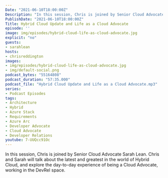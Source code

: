 ```yaml
---
Date: "2021-06-10T18:00:00Z"
Description: "In this session, Chris is joined by Senior Cloud Advocate Sarah Lean. Chris and Sarah will talk about the latest and greatest in the world of Hybrid Cloud, and explore the day-to-day experience of being a Cloud Advocate, working in the DevRel space."
PublishDate: "2021-06-10T18:00:00Z"
Title: Hybrid Cloud Update and Life as a Cloud Advocate
episode: ''
image: img/episodes/hybrid-cloud-life-as-cloud-advocate.jpg
explicit: "no"
guests:
- sarahlean
hosts:
- chrisreddington
images:
- img/episodes/hybrid-cloud-life-as-cloud-advocate.jpg
- img/default-social.png
podcast_bytes: "55164808"
podcast_duration: "57:35.000"
podcast_file: "Hybrid Cloud Update and Life as a Cloud Advocate.mp3"
series:
- Podcast Episodes
tags:
- Architecture
- Hybrid
- Azure Stack
- Requirements
- Azure Arc
- Developer Advocate
- Cloud Advocate
- Developer Relations
youtube: 7-UUQcc91Oc
---
```

In this session, Chris is joined by Senior Cloud Advocate Sarah Lean. Chris and Sarah will talk about the latest and greatest in the world of Hybrid Cloud, and explore the day-to-day experience of being a Cloud Advocate, working in the DevRel space.